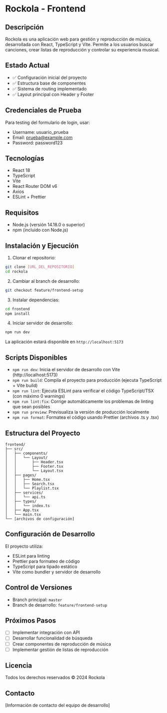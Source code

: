 # Rockola - Frontend

## Descripción
Rockola es una aplicación web para gestión y reproducción de música, desarrollada con React, TypeScript y Vite. Permite a los usuarios buscar canciones, crear listas de reproducción y controlar su experiencia musical.

## Estado Actual
- ✅ Configuración inicial del proyecto
- ✅ Estructura base de componentes
- ✅ Sistema de routing implementado
- ✅ Layout principal con Header y Footer

## Credenciales de Prueba
Para testing del formulario de login, usar:
- Username: usuario_prueba
- Email: prueba@example.com
- Password: password123

## Tecnologías
- React 18
- TypeScript
- Vite
- React Router DOM v6
- Axios
- ESLint + Prettier

## Requisitos
- Node.js (versión 14.18.0 o superior)
- npm (incluido con Node.js)

## Instalación y Ejecución

1. Clonar el repositorio:
```bash
git clone [URL_DEL_REPOSITORIO]
cd rockola
```

2. Cambiar al branch de desarrollo:
```bash
git checkout feature/frontend-setup
```

3. Instalar dependencias:
```bash
cd frontend
npm install
```

4. Iniciar servidor de desarrollo:
```bash
npm run dev
```

La aplicación estará disponible en `http://localhost:5173`

## Scripts Disponibles
- `npm run dev`: Inicia el servidor de desarrollo con Vite (http://localhost:5173)
- `npm run build`: Compila el proyecto para producción (ejecuta TypeScript + Vite build)
- `npm run lint`: Ejecuta ESLint para verificar el código TypeScript/TSX (con máximo 0 warnings)
- `npm run lint:fix`: Corrige automáticamente los problemas de linting que sean posibles
- `npm run preview`: Previsualiza la versión de producción localmente
- `npm run format`: Formatea el código usando Prettier (archivos .ts y .tsx)

## Estructura del Proyecto
```
frontend/
├── src/
│   ├── components/
│   │   └── Layout/
│   │       ├── Header.tsx
│   │       ├── Footer.tsx
│   │       └── Layout.tsx
│   ├── pages/
│   │   ├── Home.tsx
│   │   ├── Search.tsx
│   │   └── Playlist.tsx
│   ├── services/
│   │   └── api.ts
│   ├── types/
│   │   └── index.ts
│   ├── App.tsx
│   └── main.tsx
└── [archivos de configuración]
```

## Configuración de Desarrollo
El proyecto utiliza:
- ESLint para linting
- Prettier para formateo de código
- TypeScript para tipado estático
- Vite como bundler y servidor de desarrollo

## Control de Versiones
- Branch principal: `master`
- Branch de desarrollo: `feature/frontend-setup`

## Próximos Pasos
- [ ] Implementar integración con API
- [ ] Desarrollar funcionalidad de búsqueda
- [ ] Crear componentes de reproducción de música
- [ ] Implementar gestión de listas de reproducción

## Licencia
Todos los derechos reservados © 2024 Rockola

## Contacto
[Información de contacto del equipo de desarrollo]

